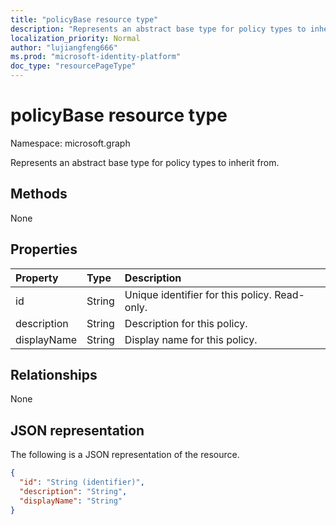 ```yaml
---
title: "policyBase resource type"
description: "Represents an abstract base type for policy types to inherit from."
localization_priority: Normal
author: "lujiangfeng666"
ms.prod: "microsoft-identity-platform"
doc_type: "resourcePageType"
---
```


# policyBase resource type

Namespace: microsoft.graph

Represents an abstract base type for policy types to inherit from.

## Methods

None

## Properties

| Property     | Type        | Description |
|:-------------|:------------|:------------|
|id|String| Unique identifier for this policy. Read-only.|
|description|String| Description for this policy.|
|displayName|String| Display name for this policy. |

## Relationships

None

## JSON representation

The following is a JSON representation of the resource.

<!-- {
  "blockType": "resource",
  "optionalProperties": [

  ],
  "@odata.type": "microsoft.graph.policyBase",
  "keyProperty": "id"
}-->

```json
{
  "id": "String (identifier)",
  "description": "String",
  "displayName": "String"
}
```

<!-- uuid: 16cd6b66-4b1a-43a1-adaf-3a886856ed98
2019-02-04 14:57:30 UTC -->
<!-- {
  "type": "#page.annotation",
  "description": "policyBase resource",
  "keywords": "",
  "section": "documentation",
  "tocPath": ""
}-->
